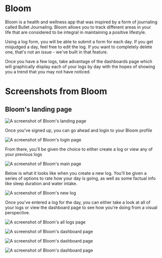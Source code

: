 # Bloom

Bloom is a health and wellness app that was inspired by a form of journaling called Bullet Journaling. Bloom allows you to track different areas in your life that are considered to be integral in maintaining a positive lifestyle. 

Using a log form, you will be able to submit a form for each day. If you get misjudged a day, feel free to edit the log. If you want to completely delete one, that's not an issue - we've built in that feature.

Once you have a few logs, take advantage of the dashboards page which will graphically display each of your logs by day with the hopes of showing you a trend that you may not have noticed. 

# Screenshots from Bloom


<h2>Bloom's landing page</h2>


![A screenshot of Bloom's landing page](screenshots/Landing.png)


Once you've signed up, you can go ahead and login to your Bloom profile


![A screenshot of Bloom's login page](screenshots/Login.png)


From there, you'll be given the choice to either create a log or view any of your previous logs


![A screenshot of Bloom's main page](screenshots/Main.png)


Below is what it looks like when you create a new log. You'll be given a series of options to rate how your day is going, as well as some factual info like sleep duration and water intake.


![A screenshot of Bloom's new log](screenshots/NewLog.png)


Once you've entered a log for the day, you can either take a look at all of your logs or view the dashboard page to see how you're doing from a visual perspective. 


![A screenshot of Bloom's all logs page](screenshots/AllLogs.png)

![A screenshot of Bloom's dashboard page](screenshots/Dash1.png)

![A screenshot of Bloom's dashboard page](screenshots/Dash2.png)

![A screenshot of Bloom's dashboard page](screenshots/Dash3.png)
